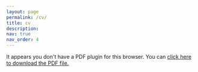 ```yaml
---
layout: page
permalink: /cv/
title: cv
description:
nav: true
nav_order: 4
---
```


<div class="row">
    <div class="col-sm mt-3 mt-md-0">
        <object data="{{ '/assets/pdf/CV-YangdongLiu-20250110.pdf' | relative_url }}" type="application/pdf" width="100%" height="800px">
            <p>It appears you don't have a PDF plugin for this browser. You can 
            <a href="{{ '/assets/pdf/CV-YangdongLiu-20250110.pdf' | relative_url }}">click here to download the PDF file.</a></p>
        </object>
    </div>
</div>

